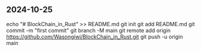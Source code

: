 ## 2024-10-25
echo "# BlockChain_in_Rust" >> README.md
git init
git add README.md
git commit -m "first commit"
git branch -M main
git remote add origin https://github.com/Wasongiwi/BlockChain_in_Rust.git
git push -u origin main
